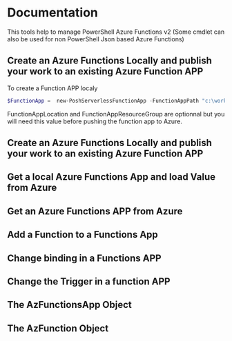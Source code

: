 # Documentation 

This tools help to manage PowerShell Azure Functions v2 (Some cmdlet can also be used for non PowerShell Json based Azure Functions)

## Create an Azure Functions Locally and publish your work to an existing Azure Function APP

To create a Function APP localy 

```powershell
$FunctionApp =  new-PoshServerlessFunctionApp -FunctionAppPath "c:\work\functionAppFolder\" -FunctionAppName "MyFunction01" -FunctionAppLocation "WestEurope" -FunctionAppResourceGroup "MyRg"
```

FunctionAppLocation and FunctionAppResourceGroup are optionnal but you will need this value before pushing the function app to Azure. 



## Create an Azure Functions Locally and publish your work to an existing Azure Function APP

## Get a local Azure Functions App and load Value from Azure

## Get an Azure Functions APP from Azure

## Add a Function to a Functions App 

## Change binding in a Functions APP

## Change the Trigger in a function APP

## The AzFunctionsApp Object

## The AzFunction Object

